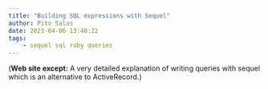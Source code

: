```yaml
---
title: "Building SQL expressions with Sequel"
author: Pito Salas
date: 2021-04-06 13:40:22
tags:
    - sequel sql ruby queries
---
```


(**Web site except:** A very detailed explanation of writing queries with sequel which is an alternative to ActiveRecord.) 

